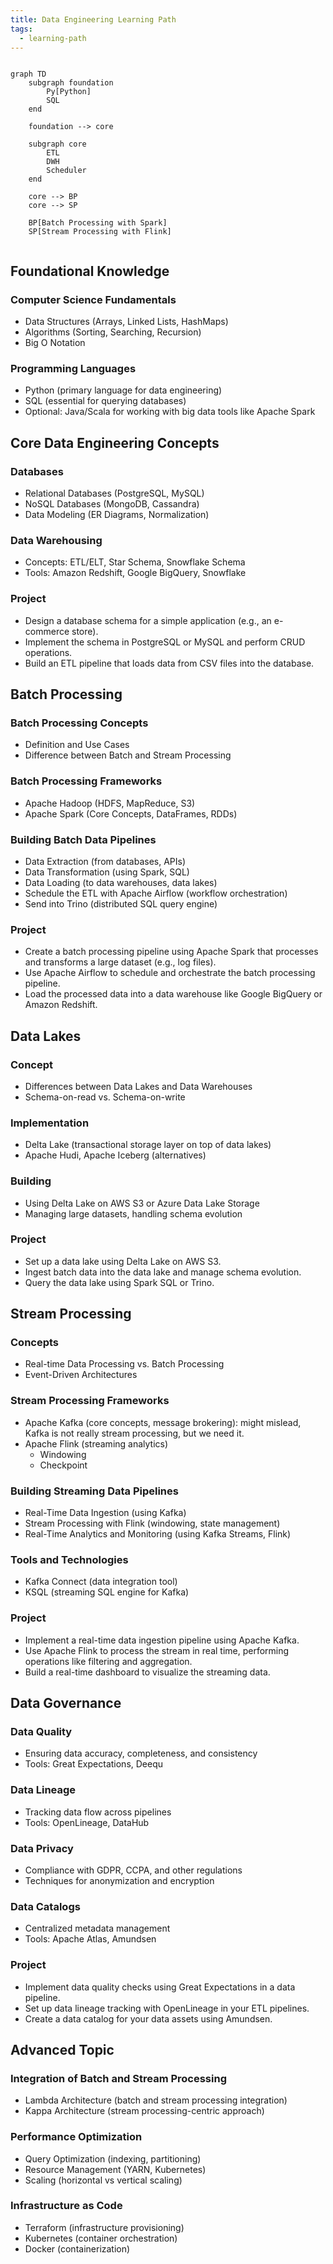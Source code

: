 ```yaml
---
title: Data Engineering Learning Path
tags:
  - learning-path
---
```

```mermaid

graph TD
	subgraph foundation
		Py[Python]
		SQL
	end

	foundation --> core

	subgraph core
		ETL
		DWH
		Scheduler
	end
	
	core --> BP
	core --> SP
	
	BP[Batch Processing with Spark]
	SP[Stream Processing with Flink]
	
```
## Foundational Knowledge

### Computer Science Fundamentals

- Data Structures (Arrays, Linked Lists, HashMaps)
- Algorithms (Sorting, Searching, Recursion)
- Big O Notation

### Programming Languages

- Python (primary language for data engineering)
- SQL (essential for querying databases)
- Optional: Java/Scala for working with big data tools like Apache Spark

## Core Data Engineering Concepts

### Databases

- Relational Databases (PostgreSQL, MySQL)
- NoSQL Databases (MongoDB, Cassandra)
- Data Modeling (ER Diagrams, Normalization)
### Data Warehousing

- Concepts: ETL/ELT, Star Schema, Snowflake Schema
- Tools: Amazon Redshift, Google BigQuery, Snowflake
### Project

- Design a database schema for a simple application (e.g., an e-commerce store).
- Implement the schema in PostgreSQL or MySQL and perform CRUD operations.
- Build an ETL pipeline that loads data from CSV files into the database.
## Batch Processing

### Batch Processing Concepts
- Definition and Use Cases
- Difference between Batch and Stream Processing

### Batch Processing Frameworks
- Apache Hadoop (HDFS, MapReduce, S3)
- Apache Spark (Core Concepts, DataFrames, RDDs)
### Building Batch Data Pipelines
- Data Extraction (from databases, APIs)
- Data Transformation (using Spark, SQL)
- Data Loading (to data warehouses, data lakes)
- Schedule the ETL with Apache Airflow (workflow orchestration)
- Send into Trino (distributed SQL query engine)
### Project
 - Create a batch processing pipeline using Apache Spark that processes and transforms a large dataset (e.g., log files).
 - Use Apache Airflow to schedule and orchestrate the batch processing pipeline.
 - Load the processed data into a data warehouse like Google BigQuery or Amazon Redshift.

## Data Lakes

### Concept

- Differences between Data Lakes and Data Warehouses
- Schema-on-read vs. Schema-on-write
### Implementation

- Delta Lake (transactional storage layer on top of data lakes)
- Apache Hudi, Apache Iceberg (alternatives)
### Building

- Using Delta Lake on AWS S3 or Azure Data Lake Storage
- Managing large datasets, handling schema evolution

### Project

- Set up a data lake using Delta Lake on AWS S3.
- Ingest batch data into the data lake and manage schema evolution.
- Query the data lake using Spark SQL or Trino.

## Stream Processing

### Concepts
- Real-time Data Processing vs. Batch Processing
- Event-Driven Architectures
### Stream Processing Frameworks

- Apache Kafka (core concepts, message brokering): might mislead, Kafka is not really stream processing, but we need it.
- Apache Flink (streaming analytics)
	- Windowing
	- Checkpoint
### Building Streaming Data Pipelines

- Real-Time Data Ingestion (using Kafka)
- Stream Processing with Flink (windowing, state management)
- Real-Time Analytics and Monitoring (using Kafka Streams, Flink)
### Tools and Technologies
- Kafka Connect (data integration tool)
- KSQL (streaming SQL engine for Kafka)
### Project

- Implement a real-time data ingestion pipeline using Apache Kafka.
- Use Apache Flink to process the stream in real time, performing operations like filtering and aggregation.
- Build a real-time dashboard to visualize the streaming data.

## Data Governance

### Data Quality
- Ensuring data accuracy, completeness, and consistency
- Tools: Great Expectations, Deequ

### Data Lineage
- Tracking data flow across pipelines
- Tools: OpenLineage, DataHub
### Data Privacy
- Compliance with GDPR, CCPA, and other regulations
- Techniques for anonymization and encryption
### Data Catalogs
- Centralized metadata management
- Tools: Apache Atlas, Amundsen
### Project
- Implement data quality checks using Great Expectations in a data pipeline.
- Set up data lineage tracking with OpenLineage in your ETL pipelines.
- Create a data catalog for your data assets using Amundsen.

## Advanced Topic

### Integration of Batch and Stream Processing

- Lambda Architecture (batch and stream processing integration)
- Kappa Architecture (stream processing-centric approach)

### Performance Optimization

- Query Optimization (indexing, partitioning)
- Resource Management (YARN, Kubernetes)
- Scaling (horizontal vs vertical scaling)

### Infrastructure as Code

- Terraform (infrastructure provisioning)
- Kubernetes (container orchestration)
- Docker (containerization)


